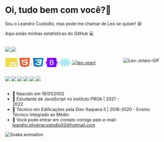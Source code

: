 <h1>Oi, tudo bem com você?👋</h1>

Sou o Leandro Custódio, mas pode me chamar de Leo se quiser! 😄

Aqui estão minhas estatísticas do GitHub 💻

##

<div>
  <a href="https://github.com/LPHBackspace">
  <img height="159em" src="https://github-readme-stats.vercel.app/api?username=LPHBackspace&show_icons=true&theme=dark&include_all_commits=true&count_private=true"/>
  <img height="160em" src="https://github-readme-stats.vercel.app/api/top-langs/?username=LPHBackspace&layout=compact&langs_count=7&theme=dark"/>
  <div style="display: inline_block">
</div> 
    <br>
  <img align="center" alt="leo-JavaScript" height="30" width="40" src="https://raw.githubusercontent.com/devicons/devicon/master/icons/javascript/javascript-plain.svg">
  <img align="center" alt="leo-HTML" height="30" width="40" src="https://raw.githubusercontent.com/devicons/devicon/master/icons/html5/html5-original.svg">
  <img align="center" alt="leo-CSS" height="30" width="40" src="https://raw.githubusercontent.com/devicons/devicon/master/icons/css3/css3-original.svg">
  <img align="center" alt="leo-Bootstrap" height="30" width="40" src="https://raw.githubusercontent.com/devicons/devicon/master/icons/bootstrap/bootstrap-original.svg">
  <img align="center" alt="leo-react" height="30" width="40" src="https://raw.githubusercontent.com/devicons/devicon/master/icons/react/react-original.svg">
  <img align="center" alt="leo-react" height="30" width="40" src="https://raw.githubusercontent.com/devicons/devicon/master/icons/vscode/react-original.svg">
  <img height="130em" align="right" alt="Leo-Jotaro-GIF" src="https://cdn.discordapp.com/attachments/835310511540666368/891401817785766008/3cf57951b4593d7d1eb7f1fd14cc96f877a584a2_hq.gif">

##

<div>
  <a href="https://www.youtube.com/channel/UCXevBuu56PwqUSpJqst3ONg" target="_blank"><img src="https://img.shields.io/badge/YouTube-FF0000?style=for-the-badge&logo=youtube&logoColor=white" target="_blank"></a>
 <a href="https://discord.gg/5F9mXGa" target="_blank"><img src="https://img.shields.io/badge/Discord-7289DA?style=for-the-badge&logo=discord&logoColor=white" target="_blank"></a> 
 <a href = "mailto:leandro.oliveiracustodio02@hotmail.com"><img src="https://img.shields.io/badge/-Gmail-%23333?style=for-the-badge&logo=gmail&logoColor=white" target="_blank"></a>
 <a href="https://www.linkedin.com/in/leandro-custodio/" target="_blank"><img src="https://img.shields.io/badge/-LinkedIn-%230077B5?style=for-the-badge&logo=linkedin&logoColor=white" target="_blank"></a> 
 <a href="https://twitter.com/Leo_Backspace" target="_blank"><img src="https://img.shields.io/badge/Twitter-1DA1F2?style=for-the-badge&logo=twitter&logoColor=white" target=""_blank></a>
 <a href="https://www.tiktok.com/@lph_backspace?lang=pt-BR" target="_blank"><img src="https://img.shields.io/badge/TikTok-000000?style=for-the-badge&logo=tiktok&logoColor=white" target="_blank"></a>
</div>
  
##
- 🎂 Nascido em 18/01/2002    
- 📘 Estudante de JavaScript no Instituto PROA | 2021 - 2022
- 🏡 Técnico em Edificações pela Etec Itaquera II | 2018-2020 - Ensino Técnico Integrado ao Médio
- 📨 Você pode entrar em contato comigo pelo e-mail: leandro.oliveiracustodio02@hotmail.com
  
![Snake animation](https://github.com/LPHBackspace/LPHBackspace/blob/output/github-contribution-grid-snake.svg)   
  
  ##
